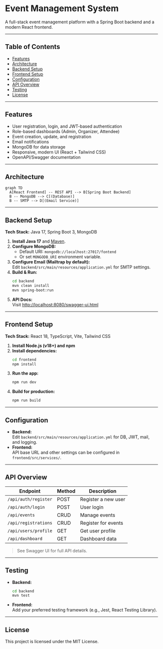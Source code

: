 # Event Management System

A full-stack event management platform with a Spring Boot backend and a modern React frontend.

---

## Table of Contents

- [Features](#features)
- [Architecture](#architecture)
- [Backend Setup](#backend-setup)
- [Frontend Setup](#frontend-setup)
- [Configuration](#configuration)
- [API Overview](#api-overview)
- [Testing](#testing)
- [License](#license)

---

## Features

- User registration, login, and JWT-based authentication
- Role-based dashboards (Admin, Organizer, Attendee)
- Event creation, update, and registration
- Email notifications
- MongoDB for data storage
- Responsive, modern UI (React + Tailwind CSS)
- OpenAPI/Swagger documentation

---

## Architecture

```mermaid
graph TD
  A[React Frontend] -- REST API --> B[Spring Boot Backend]
  B -- MongoDB --> C[(Database)]
  B -- SMTP --> D[(Email Service)]
```

---

## Backend Setup

**Tech Stack:** Java 17, Spring Boot 3, MongoDB

1. **Install Java 17** and [Maven](https://maven.apache.org/).
2. **Configure MongoDB:**
   - Default URI: `mongodb://localhost:27017/fontend`
   - Or set `MONGODB_URI` environment variable.
3. **Configure Email (Mailtrap by default):**  
   Edit `backend/src/main/resources/application.yml` for SMTP settings.
4. **Build & Run:**
   ```sh
   cd backend
   mvn clean install
   mvn spring-boot:run
   ```
5. **API Docs:**  
   Visit [http://localhost:8080/swagger-ui.html](http://localhost:8080/swagger-ui.html)

---

## Frontend Setup

**Tech Stack:** React 18, TypeScript, Vite, Tailwind CSS

1. **Install Node.js (v18+) and npm**
2. **Install dependencies:**
   ```sh
   cd frontend
   npm install
   ```
3. **Run the app:**
   ```sh
   npm run dev
   ```
4. **Build for production:**
   ```sh
   npm run build
   ```

---

## Configuration

- **Backend:**  
  Edit `backend/src/main/resources/application.yml` for DB, JWT, mail, and logging.
- **Frontend:**  
  API base URL and other settings can be configured in `frontend/src/services/`.

---

## API Overview

| Endpoint             | Method | Description         |
| -------------------- | ------ | ------------------- |
| `/api/auth/register` | POST   | Register a new user |
| `/api/auth/login`    | POST   | User login          |
| `/api/events`        | CRUD   | Manage events       |
| `/api/registrations` | CRUD   | Register for events |
| `/api/users/profile` | GET    | Get user profile    |
| `/api/dashboard`     | GET    | Dashboard data      |

> See Swagger UI for full API details.

---

## Testing

- **Backend:**
  ```sh
  cd backend
  mvn test
  ```
- **Frontend:**  
  Add your preferred testing framework (e.g., Jest, React Testing Library).

---

## License

This project is licensed under the MIT License.
